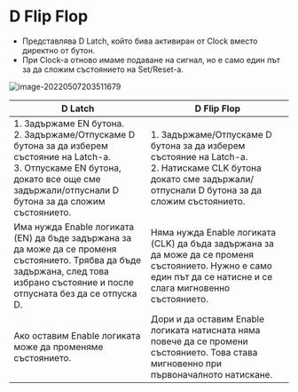 # D Flip Flop

- Представлява D Latch, който бива активиран от Clock вместо директно от бутон.
- При Clock-a отново имаме подаване на сигнал, но е само един път за да сложим състоянието на Set/Reset-a.

<img src="C:\Users\Gosho\Desktop\GitHub\8-bit-Computer\Pictures\image-20220507203511679.png" alt="image-20220507203511679"  />

| D Latch                                                      | D Flip Flop                                                  |
| ------------------------------------------------------------ | ------------------------------------------------------------ |
| 1. Задържаме EN бутона. <br>2. Задържаме/Отпускаме D бутона за да изберем състояние на Latch-a.<br>3. Отпускаме EN бутона, докато все още сме задържали/отпуснали D бутона за да сложим състоянието.<br> | 1. Задържаме/Отпускаме D бутона за да изберем състояние на Latch-a.<br>2. Натискаме CLK бутона докато сме задържали/отпуснали D бутона за да сложим състоянието. |
| Има нужда Enable логиката (EN) да бъде задържана за да може да се променя състоянието. Трябва да бъде задържана, след това избрано състояние и после отпусната без да се отпуска D. | Няма нужда Enable логиката (CLK) да бъда задържана за да може да се променя състоянието. Нужно е само един път да се натисне и се слага мигновенно състоянието. |
| Ако оставим Enable логиката може да променяме състоянието.   | Дори и да оставим Enable логиката натисната няма повече да се промени състоянието. Това става мигновенно при първоначалното натискане. |


